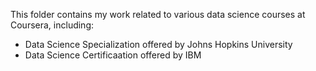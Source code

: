 This folder contains my work related to various data science courses at Coursera, including:
- Data Science Specialization offered by Johns Hopkins University
- Data Science Certificaation offered by IBM
